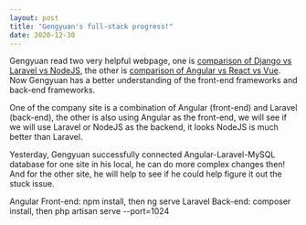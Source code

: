 ```yaml
---
layout: post
title: "Gengyuan's full-stack progress!"
date: 2020-12-30
---
```


Gengyuan read two very helpful webpage, one is [comparison of Django vs Laravel vs NodeJS](https://nimapinfotech.com/blog/django-vs-laravel-vs-nodejs/), the other is [comparison of Angular vs React vs Vue](https://www.codeinwp.com/blog/angular-vs-vue-vs-react/). Now Gengyuan has a better understanding of the front-end frameworks and back-end frameworks.

One of the company site is a combination of Angular (front-end) and Laravel (back-end), the other is also using Angular as the front-end, we will see if we will use Laravel or NodeJS as the backend, it looks NodeJS is much better than Laravel.

Yesterday, Gengyuan successfully connected Angular-Laravel-MySQL database for one site in his local, he can do more complex changes then! And for the other site, he will help to see if he could help figure it out the stuck issue.

Angular Front-end: npm install, then ng serve
Laravel Back-end: composer install, then php artisan serve --port=1024